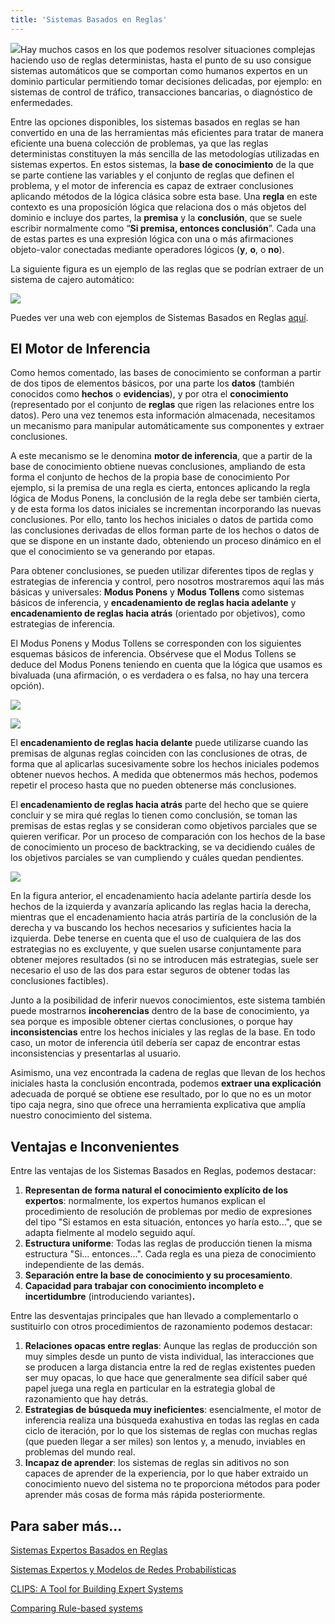 ```yaml
---
title: 'Sistemas Basados en Reglas'
---
```


![](/~fsancho/images/2015-07/estructura-de-un-sistema-experto-basado-en-reglas.jpg)Hay muchos casos en los que podemos resolver situaciones complejas haciendo uso de reglas deterministas, hasta el punto de su uso consigue sistemas automáticos que se comportan como humanos expertos en un dominio particular permitiendo tomar decisiones delicadas, por ejemplo: en sistemas de control de tráfico, transacciones bancarias, o diagnóstico de enfermedades.

Entre las opciones disponibles, los sistemas basados en reglas se han convertido en una de las herramientas más eficientes para tratar de manera eficiente una buena colección de problemas, ya que las reglas deterministas constituyen la más sencilla de las metodologías utilizadas en sistemas expertos. En estos sistemas, la **base de conocimiento** de la que se parte contiene las variables y el conjunto de reglas que definen el problema, y el motor de inferencia es capaz de extraer conclusiones aplicando métodos de la lógica clásica sobre esta base. Una **regla** en este contexto es una proposición lógica que relaciona dos o más objetos del dominio e incluye dos partes, la **premisa** y la **conclusión**, que se suele escribir normalmente como “**Si premisa, entonces conclusión**”. Cada una de estas partes es una expresión lógica con una o más afirmaciones objeto-valor conectadas mediante operadores lógicos (**y**, **o**, o **no**). 

La siguiente figura es un ejemplo de las reglas que se podrían extraer de un sistema de cajero automático:

![](/~fsancho/images/2015-07/ejemploreglas.jpg)

Puedes ver una web con ejemplos de Sistemas Basados en Reglas [aquí](https://visiruleexamples.com/vregs.html).

## El Motor de Inferencia

Como hemos comentado, las bases de conocimiento se conforman a partir de dos tipos de elementos básicos, por una parte los **datos** (también conocidos como **hechos** o **evidencias**), y por otra el **conocimiento** (representado por el conjunto de **reglas** que rigen las relaciones entre los datos). Pero una vez tenemos esta información almacenada, necesitamos un mecanismo para manipular automáticamente sus componentes y extraer conclusiones.

A este mecanismo se le denomina **motor de inferencia**, que a partir de la base de conocimiento obtiene nuevas conclusiones, ampliando de esta forma el conjunto de hechos de la propia base de conocimiento Por ejemplo, si la premisa de una regla es cierta, entonces aplicando la regla lógica de Modus Ponens, la conclusión de la regla debe ser también cierta, y de esta forma los datos iniciales se incrementan incorporando las nuevas conclusiones. Por ello, tanto los hechos iniciales o datos de partida como las conclusiones derivadas de ellos forman parte de los hechos o datos de que se dispone en un instante dado, obteniendo un proceso dinámico en el que el conocimiento se va generando por etapas.

Para obtener conclusiones, se pueden utilizar diferentes tipos de reglas y estrategias de inferencia y control, pero nosotros mostraremos aquí las más básicas y universales: **Modus Ponens** y **Modus Tollens** como sistemas básicos de inferencia, y **encadenamiento de reglas hacia adelante** y **encadenamiento de reglas hacia atrás** (orientado por objetivos), como estrategias de inferencia.

El Modus Ponens y Modus Tollens se corresponden con los siguientes esquemas básicos de inferencia. Obsérvese que el Modus Tollens se deduce del Modus Ponens teniendo en cuenta que la lógica que usamos es bivaluada (una afirmación, o es verdadera o es falsa, no hay una tercera opción).

![](/~fsancho/images/2015-07/modusponens.jpg)

![](/~fsancho/images/2015-07/modustollens.jpg)

El **encadenamiento de reglas hacia delante** puede utilizarse cuando las premisas de algunas reglas coinciden con las conclusiones de otras, de forma que al aplicarlas sucesivamente sobre los hechos iniciales podemos obtener nuevos hechos. A medida que obtenermos más hechos, podemos repetir el proceso hasta que no pueden obtenerse más conclusiones.

El **encadenamiento de reglas hacia atrás** parte del hecho que se quiere concluir y se mira qué reglas lo tienen como conclusión, se toman las premisas de estas reglas y se consideran como objetivos parciales que se quieren verificar. Por un proceso de comparación con los hechos de la base de conocimiento un proceso de backtracking, se va decidiendo cuáles de los objetivos parciales se van cumpliendo y cuáles quedan pendientes.

![](/~fsancho/images/2015-07/encadenamientoadelante.jpg)

En la figura anterior, el encadenamiento hacia adelante partiría desde los hechos de la izquierda y avanzaría aplicando las reglas hacia la derecha, mientras que el encadenamiento hacia atrás partiría de la conclusión de la derecha y va buscando los hechos necesarios y suficientes hacia la izquierda. Debe tenerse en cuenta que el uso de cualquiera de las dos estrategias no es excluyente, y que suelen usarse conjuntamente para obtener mejores resultados (si no se introducen más estrategias, suele ser necesario el uso de las dos para estar seguros de obtener todas las conclusiones factibles). 

Junto a la posibilidad de inferir nuevos conocimientos, este sistema también puede mostrarnos **incoherencias** dentro de la base de conocimiento, ya sea porque es imposible obtener ciertas conclusiones, o porque hay **inconsistencias** entre los hechos iniciales y las reglas de la base. En todo caso, un motor de inferencia útil debería ser capaz de encontrar estas inconsistencias y presentarlas al usuario. 

Asimismo, una vez encontrada la cadena de reglas que llevan de los hechos iniciales hasta la conclusión encontrada, podemos **extraer una explicación** adecuada de porqué se obtiene ese resultado, por lo que no es un motor tipo caja negra, sino que ofrece una herramienta explicativa que amplía nuestro conocimiento del sistema.

## Ventajas e Inconvenientes

Entre las ventajas de los Sistemas Basados en Reglas, podemos destacar:

1.  **Representan de forma natural el conocimiento explícito de los expertos**: normalmente, los expertos humanos explican el procedimiento de resolución de problemas por medio de expresiones del tipo "Si estamos en esta situación, entonces yo haría esto...", que se adapta fielmente al modelo seguido aquí.
2.  **Estructura uniforme**: Todas las reglas de producción tienen la misma estructura "Si... entonces...". Cada regla es una pieza de conocimiento independiente de las demás.
3.  **Separación entre la base de conocimiento y su procesamiento**.
4.  **Capacidad para trabajar con conocimiento incompleto e incertidumbre** (introduciendo variantes)**.**

Entre las desventajas principales que han llevado a complementarlo o sustituirlo con otros procedimientos de razonamiento podemos destacar:

1.  **Relaciones opacas entre reglas**: Aunque las reglas de producción son muy simples desde un punto de vista individual, las interacciones que se producen a larga distancia entre la red de reglas existentes pueden ser muy opacas, lo que hace que generalmente sea difícil saber qué papel juega una regla en particular en la estrategia global de razonamiento que hay detrás.
2.  **Estrategias de búsqueda muy ineficientes**: esencialmente, el motor de inferencia realiza una búsqueda exahustiva en todas las reglas en cada ciclo de iteración, por lo que los sistemas de reglas con muchas reglas (que pueden llegar a ser miles) son lentos y, a menudo, inviables en problemas del mundo real.
3.  **Incapaz de aprender**: los sistemas de reglas sin aditivos no son capaces de aprender de la experiencia, por lo que haber extraido un conocimiento nuevo del sistema no te proporciona métodos para poder aprender más cosas de forma más rápida posteriormente.

## Para saber más...

[Sistemas Expertos Basados en Reglas](http://personales.unican.es/gutierjm/cursos/expertos/Reglas.pdf "Sistemas Expertos Basados en Reglas")

[Sistemas Expertos y Modelos de Redes Probabilísticas](http://personales.unican.es/gutierjm/papers/BookCGH.pdf "Sistemas Expertos y Modelos de Redes Probabilísticas")

[CLIPS: A Tool for Building Expert Systems](http://clipsrules.sourceforge.net/ "CLIPS: A Tool for Building Expert Systems")

[Comparing Rule-based systems](http://www.w3.org/2000/10/swap/doc/rule-systems "Comparing Rule-based systems")